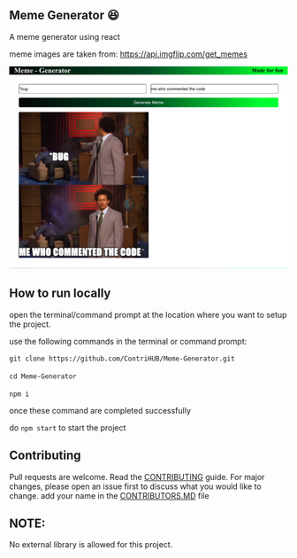 ## Meme Generator 😆

A meme generator using react

meme images are taken from: https://api.imgflip.com/get_memes

![meme generator homepage image](meme-generator.png)

## How to run locally

open the terminal/command prompt at the location where you want to setup the project.   

use the following commands in the terminal or command prompt:
```shell
git clone https://github.com/ContriHUB/Meme-Generator.git

cd Meme-Generator

npm i
```
once these command are completed successfully

do `npm start` to start the project


## Contributing
Pull requests are welcome. Read the [CONTRIBUTING](CONTRIBUTING.md) guide.
For major changes, please open an issue first to discuss what you would like to change.
add your name in the [CONTRIBUTORS.MD](CONTRIBUTORS.md) file

## NOTE: 
No external library is allowed for this project.


